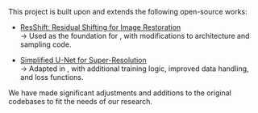 This project is built upon and extends the following open-source works:

- [ResShift: Residual Shifting for Image Restoration](https://github.com/zsyOAOA/ResShift.git)  
  → Used as the foundation for , with modifications to architecture and sampling code.

- [Simplified U-Net for Super-Resolution](https://github.com/Mnster00/simplifiedUnetSR.git)  
  → Adapted in , with additional training logic, improved data handling, and loss functions.

We have made significant adjustments and additions to the original codebases to fit the needs of our research.

